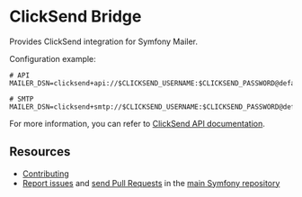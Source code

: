ClickSend Bridge
=================

Provides ClickSend integration for Symfony Mailer.

Configuration example:

```env
# API
MAILER_DSN=clicksend+api://$CLICKSEND_USERNAME:$CLICKSEND_PASSWORD@default

# SMTP
MAILER_DSN=clicksend+smtp://$CLICKSEND_USERNAME:$CLICKSEND_PASSWORD@default
```

For more information, you can refer
to [ClickSend API documentation](https://developers.clicksend.com/docs/rest/v3/?php#send-email).

Resources
---------

* [Contributing](https://symfony.com/doc/current/contributing/index.html)
* [Report issues](https://github.com/symfony/symfony/issues) and
  [send Pull Requests](https://github.com/symfony/symfony/pulls)
  in the [main Symfony repository](https://github.com/symfony/symfony)